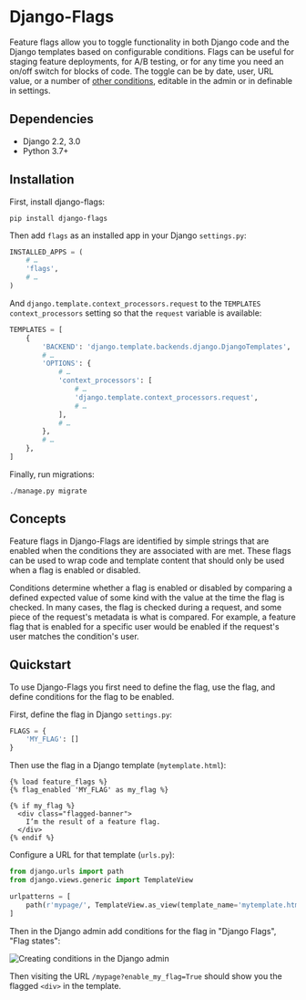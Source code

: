 # Django-Flags

Feature flags allow you to toggle functionality in both Django code and the Django templates based on configurable conditions. Flags can be useful for staging feature deployments, for A/B testing, or for any time you need an on/off switch for blocks of code. The toggle can be by date, user, URL value, or a number of [other conditions](./conditions), editable in the admin or in definable in settings.

## Dependencies

- Django 2.2, 3.0
- Python 3.7+

## Installation

First, install django-flags:

```shell
pip install django-flags
```

Then add `flags` as an installed app in your Django `settings.py`:

```python
INSTALLED_APPS = (
    # …
    'flags',
    # …
)
```

And `django.template.context_processors.request` to the `TEMPLATES` `context_processors` setting so that the `request` variable is available:

```python
TEMPLATES = [
    {
        'BACKEND': 'django.template.backends.django.DjangoTemplates',
        # …
        'OPTIONS': {
            # …
            'context_processors': [
                # …
                'django.template.context_processors.request',
                # …
            ],
            # …
        },
        # …
    },
]
```

Finally, run migrations:

```shell
./manage.py migrate
```

## Concepts

Feature flags in Django-Flags are identified by simple strings that are enabled when the conditions they are associated with are met. These flags can be used to wrap code and template content that should only be used when a flag is enabled or disabled.

Conditions determine whether a flag is enabled or disabled by comparing a defined expected value of some kind with the value at the time the flag is checked. In many cases, the flag is checked during a request, and some piece of the request's metadata is what is compared. For example, a feature flag that is enabled for a specific user would be enabled if the request's user matches the condition's user.

## Quickstart

To use Django-Flags you first need to define the flag, use the flag, and define conditions for the flag to be enabled.

First, define the flag in Django `settings.py`:

```python
FLAGS = {
    'MY_FLAG': []
}
```

Then use the flag in a Django template (`mytemplate.html`):

```django
{% load feature_flags %}
{% flag_enabled 'MY_FLAG' as my_flag %}

{% if my_flag %}
  <div class="flagged-banner">
    I’m the result of a feature flag.   
  </div>
{% endif %}
```

Configure a URL for that template (`urls.py`):

```python
from django.urls import path
from django.views.generic import TemplateView

urlpatterns = [
    path(r'mypage/', TemplateView.as_view(template_name='mytemplate.html')),
]
```

Then in the Django admin add conditions for the flag in "Django Flags", "Flag states":

![Creating conditions in the Django admin](images/screenshot_create.png)

Then visiting the URL `/mypage?enable_my_flag=True` should show you the flagged `<div>` in the template.
